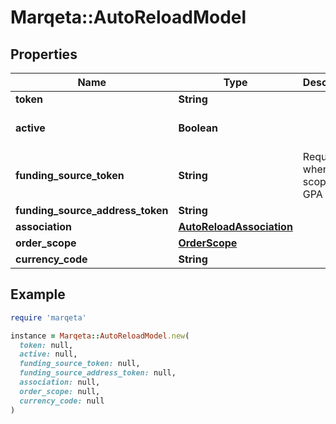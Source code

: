 # Marqeta::AutoReloadModel

## Properties

| Name | Type | Description | Notes |
| ---- | ---- | ----------- | ----- |
| **token** | **String** |  | [optional] |
| **active** | **Boolean** |  | [optional][default to true] |
| **funding_source_token** | **String** | Required when order scope is GPA | [optional] |
| **funding_source_address_token** | **String** |  | [optional] |
| **association** | [**AutoReloadAssociation**](AutoReloadAssociation.md) |  | [optional] |
| **order_scope** | [**OrderScope**](OrderScope.md) |  |  |
| **currency_code** | **String** |  |  |

## Example

```ruby
require 'marqeta'

instance = Marqeta::AutoReloadModel.new(
  token: null,
  active: null,
  funding_source_token: null,
  funding_source_address_token: null,
  association: null,
  order_scope: null,
  currency_code: null
)
```

